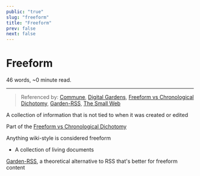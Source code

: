 ```yaml
---
public: "true"
slug: "freeform"
title: "Freeform"
prev: false
next: false
---
```

<script setup>
import { data } from '../../git.data.ts';
import { useData } from 'vitepress';
const pageData = useData();
</script>
<h1 class="p-name">Freeform</h1>
<p>46 words, ~0 minute read. <span v-html="data[`site/${pageData.page.value.relativePath}`]" /></p>
<hr/>

> Referenced by: [Commune](/garden/commune/index.md), [Digital Gardens](/garden/digital-gardens/index.md), [Freeform vs Chronological Dichotomy](/garden/freeform-vs-chronological-dichotomy/index.md), [Garden-RSS](/garden/garden-rss/index.md), [The Small Web](/garden/the-small-web/index.md)

A collection of information that is not tied to when it was created or edited

Part of the [Freeform vs Chronological Dichotomy](/garden/freeform-vs-chronological-dichotomy/index.md)

Anything wiki-style is considered freeform
- A collection of living documents

[Garden-RSS](/garden/garden-rss/index.md), a theoretical alternative to RSS that's better for freeform content